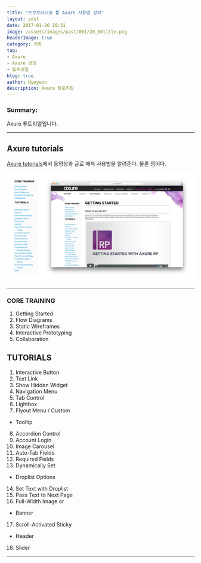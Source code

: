 ```yaml
---
title: "프로토타이핑 툴 Axure 사용법 강의"
layout: post
date: 2017-01-26 19:31
image: /assets/images/post/001/28_00title.png
headerImage: true
category: 기획
tag:
- Axure
- Axure 강의
- 튜토리얼
blog: true
author: Hyeyeon
description: Axure 튜토리얼
---
```


### Summary:

Axure 튜토리얼입니다.

---

## Axure tutorials

[Axure tutorials](https://www.axure.com/support/training/core/1-basics)에서 동영상과 글로 애져 사용법을 알려준다. 물론 영어다.

![pic1](/assets/images/post/001/63_01.png)

---

### CORE TRAINING

1. Getting Started
2. Flow Diagrams
3. Static Wireframes
4. Interactive Prototyping
5. Collaboration

## TUTORIALS

1. Interactive Button
2. Text Link
3. Show Hidden Widget
4. Navigation Menu
5. Tab Control
6. Lightbox
7. Flyout Menu / Custom
  - Tooltip
8. Accordion Control
9. Account Login
10. Image Carousel
11. Auto-Tab Fields
12. Required Fields
13. Dynamically Set
  - Droplist Options
14. Set Text with Droplist
15. Pass Text to Next Page
16. Full-Width Image or
  - Banner
17. Scroll-Activated Sticky
  - Header
18. Slider

---

